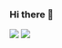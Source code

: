 ### Hi there 👋

<!--
**wookhyunKim/wookhyunKim** is a ✨ _special_ ✨ repository because its `README.md` (this file) appears on your GitHub profile.

Here are some ideas to get you started:

- 🔭 I’m currently working on ...
- 🌱 I’m currently learning ...
- 👯 I’m looking to collaborate on ...
- 🤔 I’m looking for help with ...
- 💬 Ask me about ...
- 📫 How to reach me: ...
- 😄 Pronouns: ...
- ⚡ Fun fact: ...
-->

 <img src="https://img.shields.io/badge/Flutter-02569B?style=flat&logo=Flutter&logoColor=white"/>
 <img src="https://img.shields.io/badge/Swift-F05138?style=flat&logo=Swift&logoColor=white"/>

